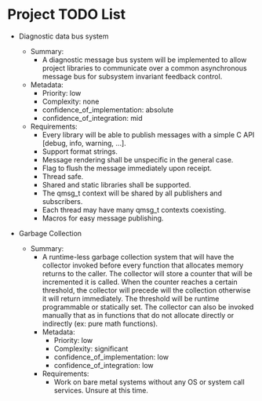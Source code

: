 # Project TODO List

- Diagnostic data bus system
  - Summary:
    - A diagnostic message bus system will be implemented to allow project
      libraries to communicate over a common asynchronous message bus for
      subsystem invariant feedback control.
  - Metadata:
    - Priority: low
    - Complexity: none
    - confidence_of_implementation: absolute
    - confidence_of_integration: mid
  - Requirements:
    - Every library will be able to publish messages with a simple C API [debug, info, warning, ...].
    - Support format strings.
    - Message rendering shall be unspecific in the general case.
    - Flag to flush the message immediately upon receipt.
    - Thread safe.
    - Shared and static libraries shall be supported.
    - The qmsg_t context will be shared by all publishers and subscribers.
    - Each thread may have many qmsg_t contexts coexisting.
    - Macros for easy message publishing.

- Garbage Collection
  - Summary:
    - A runtime-less garbage collection system that will have the collector invoked
      before every function that allocates memory returns to the caller. The collector
      will store a counter that will be incremented it is called. When the counter
      reaches a certain threshold, the collector will precede will the collection
      otherwise it will return immediately. The threshold will be runtime programmable
      or statically set. The collector can also be invoked manually that as in functions that do 
      not allocate directly or indirectly (ex: pure math functions).
    - Metadata:
      - Priority: low
      - Complexity: significant
      - confidence_of_implementation: low
      - confidence_of_integration: low
    - Requirements:
      - Work on bare metal systems without any OS or system call services.
      Unsure at this time.
